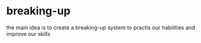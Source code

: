 # breaking-up
the main idea is to create a breaking-up system to practis our habilities and improve our skills
